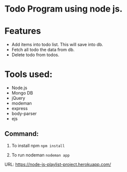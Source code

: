 # Todo Program using node js.

# Features
  - Add items into todo list. This will save into db.
  - Fetch all todo the data from db.
  - Delete todo from todos.

# Tools used:
- Node.js
- Mongo DB
- jQuery
- modeman
- express
- body-parser
- ejs

## Command:

1. To install npm 
`npm install`

2. To run nodeman
`nodeman app`

URL: https://node-js-playlist-project.herokuapp.com/
